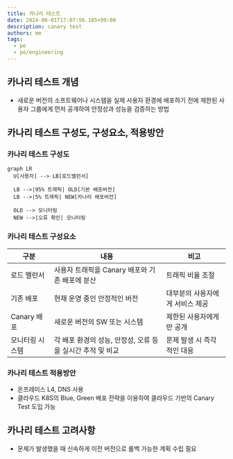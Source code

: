 ```yaml
---
title: 카나리 테스트
date: 2024-06-01T17:07:56.185+09:00
description: canary test
authors: me
tags:
  - pe
  - pe/engineering
---
```


## 카나리 테스트 개념

- 새로운 버전의 소프트웨어나 시스템을 실제 사용자 환경에 배포하기 전에 제한된 사용자 그룹에게 먼저 공개하여 안정성과 성능을 검증하는 방법

## 카나리 테스트 구성도, 구성요소, 적용방안

### 카나리 테스트 구성도

```mermaid
graph LR
  U[사용자] --> LB[로드밸런서]

  LB -->|95% 트래픽| OLD[기본 배포버전]
  LB -->|5% 트래픽| NEW[카나리 배포버전]

  OLD --> 모니터링
  NEW -->|오류 확인| 모니터링
```

### 카나리 테스트 구성요소

| 구분            | 내용                                                       | 비고                            |
| --------------- | ---------------------------------------------------------- | ------------------------------- |
| 로드 밸런서     | 사용자 트래픽을 Canary 배포와 기존 배포에 분산             | 트래픽 비율 조절                |
| 기존 배포       | 현재 운영 중인 안정적인 버전                               | 대부분의 사용자에게 서비스 제공 |
| Canary 배포     | 새로운 버전의 SW 또는 시스템                               | 제한된 사용자에게만 공개        |
| 모니터링 시스템 | 각 배포 환경의 성능, 안정성, 오류 등을 실시간 추적 및 비교 | 문제 발생 시 즉각적인 대응      |

### 카나리 테스트 적용방안

- 온프레미스 L4, DNS 사용
- 클라우드 K8S의 Blue, Green 배포 전략을 이용하여 클라우드 기반의 Canary Test 도입 가능

## 카나리 테스트 고려사항

- 문제가 발생했을 때 신속하게 이전 버전으로 롤백 가능한 계획 수립 필요
